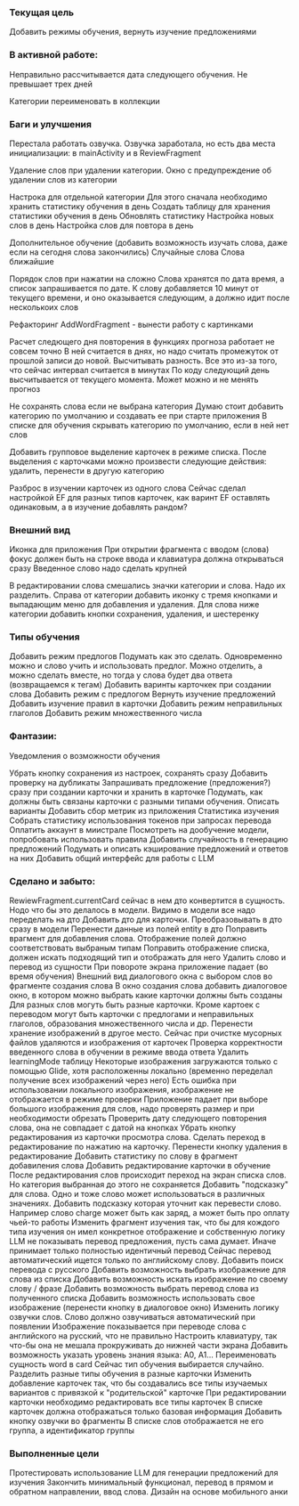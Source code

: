 
### Текущая цель

Добавить режимы обучения, вернуть изучение предложениями

### В активной работе:

Неправильно рассчитывается дата следующего обучения. Не превышает трех дней

Категории переименовать в коллекции

### Баги и улучшения

Перестала работать озвучка. Озвучка заработала, но есть два места инициализации: в mainActivity и в ReviewFragment

Удаление слов при удалении категории. Окно с предупреждение об удалении слов из категории

Настрока для отдельной категории
    Для этого сначала необходимо хранить статистику обучения в день
        Создать таблицу для хранения статистики обучения в день
        Обновлять статистику
    Настройка новых слов в день
    Настройка слов для повтора в день

Дополнительное обучение (добавить возможность изучать слова, даже если на сегодня слова закончились)
    Случайные слова
    Слова ближайшие

Порядок слов при нажатии на сложно
    Слова хранятся по дата время, а список запрашивается по дате. К слову добавляется 10 минут от текущего времени, и оно оказывается следующим, а должно идит после несколькоих слов

Рефакторинг AddWordFragment - вынести работу с картинками

Расчет следющего дня повторения в функциях прогноза работает не совсем точно
    В ней считается в днях, но надо считать промежуток от прошлой записи до новой. Высчитывать разность. Все это из-за того, что сейчас интервал считается в минутах
    По коду следующий день высчитывается от текущего момента. Может можно и не менять прогноз

Не сохранять слова если не выбрана категория
    Думаю стоит добавить категорию по умолчанию и создавать ее при старте приложения
    В списке для обучения скрывать категорию по умолчанию, если в ней нет слов

Добавить групповое выделение карточек в режиме списка. После выделения с карточками можно произвести следующие действия: удалить, перенести в другую категорию

Разброс в изучении карточек из одного слова
Сейчас сделал настройкой EF для разных типов карточек, как варинт EF оставлять одинаковым, а в изучение добавлять рандом?

### Внешний вид

Иконка для приложения
При открытии фрагмента с вводом (слова) фокус должен быть на строке ввода и клавиатура должна открываться сразу
Введенное слово надо сделать крупней

В редактировании слова смешались значки категории и слова. Надо их разделить. Справа от категории добавить иконку с тремя кнопками и выпадающим меню для добавления и удаления. Для слова ниже категории добавить кнопки сохранения, удаления, и шестеренку

### Типы обучения

Добавить режим предлогов
    Подумать как это сделать. Одновременно можно и слово учить и использовать предлог. Можно отделить, а можно сделать вместе, но тогда у слова будет два ответа (возвращаемся к тегам)
    Добавить варинты карточкек при создании слова
    Добавить режим с предлогом
Вернуть изучение предложений
Добавить изучение правил в карточки
Добавить режим неправильных глаголов
Добавить режим множественного числа

### Фантазии:

Уведомления о возможности обучения

Убрать кнопку сохранения из настроек, сохранять сразу
Добавить проверку на дубликаты
Запрашивать предложение (предложения?) сразу при создании карточки и хранить в карточке
Подумать, как должны быть связаны карточки с разными типами обучения. Описать варианты
Добавить сбор метрик из приложения
Статистика изучения
Собрать статистику использования токенов при запросах перевода
Оплатить аккаунт в миистрале
Посмотреть на дообучение модели, попробовать использовать правила
Добавить случайность в генерацию предложений
Подумать и описать кэширование предложений и ответов на них
Добавить общий интерфейс для работы с LLM

### Сделано и забыто:

RewiewFragment.currentCard сейчас в нем дто конвертится в сущность. Нодо что бы это делалось в модели. Видимо в модели все надо переделать на дто
Добавить дто для карточки. Преобразовывать в дто сразу в модели
    Перенести данные из полей entity в дто
    Поправить врагмент для добавления слова. Отображение полей должно соответствовать выбраным типам
    Поправить отображение списка, должен искать подходящий тип и отображать для него
    Удалить слово и перевод из сущности
При повороте экрана приложение падает (во время обучения)
Внешний вид диалогового окна с выбором слов во фрагменте создания слова
В окно создания слова добавить диалоговое окно, в котором можно выбрать какие карточки должны быть созданы
    Для разных слов могуть быть разные карточки. Кроме картоек с переводом могут быть карточки с предлогами и неправильных глаголов, образования множественного числа и др.
Перенести хранение изображений в другое место. Сейчас при очистке мусорных файлов удаляются и изображения от карточек
Проверка корректности введенного слова в обучении в режиме ввода ответа
Удалить learningMode таблицу
Некоторые изображения загружаются только с помощью Glide, хотя расположенны локально (временно переделал получение всех изображений через него)
Есть ошибка при использовании локального изображения, изображение не отображается в режиме проверки
Приложение падает при выборе большого изображения для слов, надо проверять размер и при необходимости обрезать
Проверить дату следующего повторения слова, она не совпадает с датой на кнопках
Убрать кнопку редактирования из карточки просмотра слова. Сделать переход в редактирование по нажатию на карточку. Перенести кнопку удаления в редактирование
Добавить статистику по слову в фрагмент добавиления слова
Добавить редактирование карточки в обучение
После редактирования слов происходит переход на экран списка слов. Но категория выбранная до этого не сохраняется
Добавить "подсказку" для слова. Одно и тоже слово может использоваться в различных значениях. Добавить подсказку которая уточнит как перевести слово. Например слово charge может быть как заряд, а может быть про оплату чьей-то работы
Изменить фрагмент изучения так, что бы для кождого типа изучения он имел конкретное отображение и собственную логику
LLM не показывать перевод предложения, пусть сама думает. Иначе принимает только полностью идентичный перевод
Сейчас перевод автоматический ищется только по английскому слову. Добавить поиск перевода с русского
Добавить возможность выбрать изображение для слова из списка
Добавить возможность искать изображение по своему слову / фразе
Добавить возможность выбрать перевод слова из полученного списка
Добавить возможность использовать свое изображение (перенести кнопку в диалоговое окно)
Изменить логику озвучки слов. Слово должно озвучиваться автоматический при появлении
Изображение показывается при переводе слова с английского на русский, что не правильно
Настроить клавиатуру, так что-бы она не мешала прокруживать до нижней части экрана
Добавить возможность указать уровень знания языка: A0, A1...
Переименовать сущность word в card
Сейчас тип обучения выбирается случайно. Разделить разные типы обучения в разные карточки
Изменить добавление карточек так, что бы создавались все типы изучаемых вариантов с привязкой к "родительской" карточке
При редактировании карточки необходимо редактировать все типы карточек
В списке карточек должна отображаться только базовая информация
Добавить кнопку озвучки во фрагменты
В списке слов отображается не его группа, а идентификатор группы

### Выполненные цели

Протестировать использование LLM для генерации предложений для изучения
Закончить минимальный функционал, перевод в прямом и обратном направлении, ввод слова.
Дизайн на основе мобильного анки